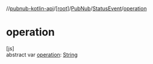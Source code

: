 //[pubnub-kotlin-api](../../../../index.md)/[[root]](../../index.md)/[PubNub](../index.md)/[StatusEvent](index.md)/[operation](operation.md)

# operation

[js]\
abstract var [operation](operation.md): [String](https://kotlinlang.org/api/latest/jvm/stdlib/kotlin-stdlib/kotlin/-string/index.html)
